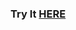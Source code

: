 ### Try It [HERE](https://raw.githack.com/Octarine-Phaneron/spaceFighter/master/p5/spaceFighter.html)
